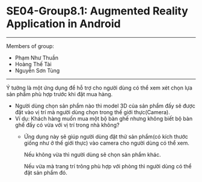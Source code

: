 # SE04-Group8.1: Augmented Reality Application in Android
---
Members of group:
* Phạm Như Thuần
* Hoàng Thế Tài
* Nguyễn Sơn Tùng
---
Ý tưởng là một ứng dụng để hỗ trợ cho người dùng có thể xem xét chọn lựa sản phẩm phù hợp trước khi đặt mua hàng.

* Người dùng chọn sản phẩm nào thì model 3D của sản phẩm đấy sẽ được đặt vào vị trí mà người dùng chọn trong thế giới thực(Camera).
* Ví dụ: Khách hàng muốn mua một bộ bàn ghế nhưng không biết bộ bàn ghế đấy có vừa với vị trí trong nhà không?
  - Ứng dụng này sẽ giúp người dùng đặt thử sản phẩm(có kích thước giống như ở thế giới thực) vào camera cho người dùng có thể xem.
  
     Nếu không vừa thì người dùng sẽ chọn sản phẩm khác.
     
     Nếu vừa mà trang trí trông phù hợp với phòng thì người dùng có thể đặt sản phẩm đó.
